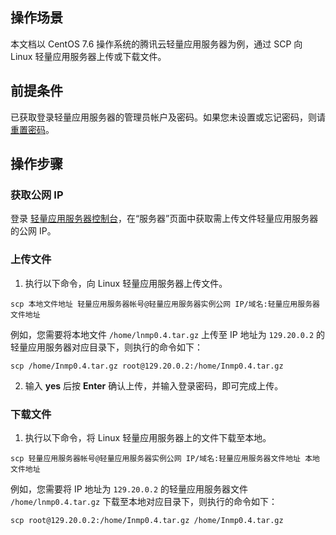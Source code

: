 ## 操作场景
本文档以 CentOS 7.6 操作系统的腾讯云轻量应用服务器为例，通过 SCP 向 Linux 轻量应用服务器上传或下载文件。

## 前提条件
已获取登录轻量应用服务器的管理员帐户及密码。如果您未设置或忘记密码，则请 [重置密码](https://cloud.tencent.com/document/product/1207/44575)。

## 操作步骤
### 获取公网 IP
登录 [轻量应用服务器控制台](https://console.cloud.tencent.com/lighthouse/instance/index)，在“服务器”页面中获取需上传文件轻量应用服务器的公网 IP。


### 上传文件
1. 执行以下命令，向 Linux 轻量应用服务器上传文件。
```shellsession
scp 本地文件地址 轻量应用服务器帐号@轻量应用服务器实例公网 IP/域名:轻量应用服务器文件地址
```
例如，您需要将本地文件 `/home/lnmp0.4.tar.gz` 上传至 IP 地址为 `129.20.0.2` 的轻量应用服务器对应目录下，则执行的命令如下：
```shellsession
scp /home/Inmp0.4.tar.gz root@129.20.0.2:/home/Inmp0.4.tar.gz
```
2. 输入 **yes** 后按 **Enter** 确认上传，并输入登录密码，即可完成上传。


### 下载文件
1. 执行以下命令，将 Linux 轻量应用服务器上的文件下载至本地。
```shellsession
scp 轻量应用服务器帐号@轻量应用服务器实例公网 IP/域名:轻量应用服务器文件地址 本地文件地址 
```
例如，您需要将 IP 地址为 `129.20.0.2` 的轻量应用服务器文件 `/home/lnmp0.4.tar.gz` 下载至本地对应目录下，则执行的命令如下：
```shellsession
scp root@129.20.0.2:/home/Inmp0.4.tar.gz /home/Inmp0.4.tar.gz
```


